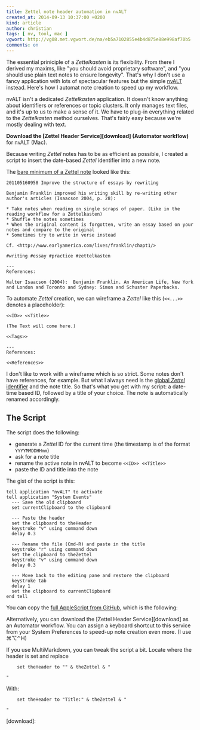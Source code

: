 ```yaml
---
title: Zettel note header automation in nvALT
created_at: 2014-09-13 10:37:00 +0200
kind: article
author: christian
tags: [ nv, tool, mac ]
vgwort: http://vg08.met.vgwort.de/na/eb5a7102855e4b4d875e88e998af70b5
comments: on
---
```


The essential priniciple of a _Zettelkasten_ is its flexibility. From there I derived my maxims, like "you should avoid proprietary software", and "you should use plain text notes to ensure longevity". That's why I don't use a fancy application with lots of spectacular features but the simple [nvALT][nvz] instead. Here's how I automat note creation to speed up my workflow.

nvALT isn't a dedicated _Zettelkasten_ application. It doesn't know anything about identifiers or references or topic clusters. It only manages text files, and it's up to us to make a sense of it. We have to plug-in everything related to the _Zettelkasten_ method ourselves. That's fairly easy because we're mostly dealing with text.

**Download the [Zettel Header Service][download] (Automator workflow)** for nvALT (Mac).

Because writing _Zettel_ notes has to be as efficient as possible, I created a script to insert the date-based _Zettel_ identifier into a new note.

The [bare minimum of a Zettel note][min] looked like this:

    201105160958 Improve the structure of essays by rewriting

    Benjamin Franklin improved his writing skill by re-writing other author's articles (Isaacson 2004, p. 28):

    * Take notes when reading on single scraps of paper. (Like in the reading workflow for a Zettelkasten)
    * Shuffle the notes sometimes
    * When the original content is forgotten, write an essay based on your notes and compare to the original
    * Sometimes try to write in verse instead

    Cf. <http://www.earlyamerica.com/lives/franklin/chapt1/>

    #writing #essay #practice #zettelkasten

    ---
    References:

    Walter Isaacson (2004):  Benjamin Franklin. An American Life, New York and London and Toronto and Sydney: Simon and Schuster Paperbacks.

To automate _Zettel_ creation, we can wireframe a _Zettel_ like this (`<<...>>` denotes a placeholder):

    <<ID>> <<Title>>
    
    (The Text will come here.)
    
    <<Tags>>
    
    ---
    References:
    
    <<References>>

I don't like to work with a wireframe which is so strict. Some notes don't have references, for example. But what I always need is the [global _Zettel_ identifier][ident] and the note title. So that's what you get with my script: a date-time based ID, followed by a title of your choice. The note is automatically renamed accordingly.

## The Script

The script does the following:

- generate a _Zettel_ ID for the current time (the timestamp is of the format `YYYYMMDDHHmm`)
- ask for a note title
- rename the active note in nvALT to become `<<ID>> <<Title>>`
- paste the ID and title into the note

The gist of the script is this:

    tell application "nvALT" to activate
    tell application "System Events"
      --- Save the old clipboard
      set currentClipboard to the clipboard
      
      --- Paste the header
      set the clipboard to theHeader
      keystroke "v" using command down
      delay 0.3
      
      --- Rename the file (Cmd-R) and paste in the title
      keystroke "r" using command down
      set the clipboard to theZettel
      keystroke "v" using command down
      delay 0.3
      
      --- Move back to the editing pane and restore the clipboard
      keystroke tab
      delay 1
      set the clipboard to currentClipboard
    end tell

You can copy the [full AppleScript from GitHub][gist], which is the following:

<script src="https://gist.github.com/DivineDominion/fe1d4d39baf45477a496.js"></script>

Alternatively, you can download the [Zettel Header Service][download] as an Automator workflow. You can assign a keyboard shortcut to this service from your System Preferences to speed-up note creation even more. (I use ⌘⌥⌃H)

If you use MultiMarkdown, you can tweak the script a bit. Locate where the header is set and replace

        set theHeader to "" & theZettel & "
    
    "

With:

        set theHeader to "Title:" & theZettel & "
        
    "

[min]: /posts/2014/03/baseline-zettelkasten-software-reviews/#the-bare-minimum-of-a-zettel-note
[ident]: /posts/2014/02/add-identity/
[nvz]: /posts/2014/04/nvalt-zettelkasten-implementation/
[gist]: https://gist.github.com/DivineDominion/fe1d4d39baf45477a496
[download]:

